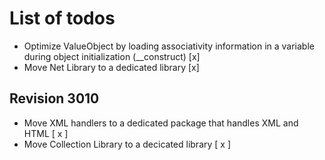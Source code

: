 # List of todos

- Optimize ValueObject by loading associativity information in a variable during object initialization (__construct) [x]
- Move Net Library to a dedicated library [x]

## Revision 3010

- Move XML handlers to a dedicated package that handles XML and HTML [ x ]
- Move Collection Library to a decicated library [ x ]
